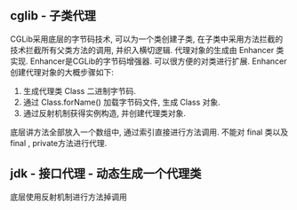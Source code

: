 ## cglib - 子类代理
CGLib采用底层的字节码技术,  可以为一个类创建子类,  在子类中采用方法拦截的技术拦截所有父类方法的调用,  并织入横切逻辑.
代理对象的生成由 Enhancer 类实现. Enhancer是CGLib的字节码增强器. 可以很方便的对类进行扩展.
Enhancer 创建代理对象的大概步骤如下:
1. 生成代理类 Class 二进制字节码.
2. 通过 Class.forName() 加载字节码文件, 生成 Class 对象.
3. 通过反射机制获得实例构造, 并创建代理类对象.

底层讲方法全部放入一个数组中, 通过索引直接进行方法调用.
不能对 final 类以及 final , private方法进行代理.


## jdk - 接口代理 - 动态生成一个代理类
底层使用反射机制进行方法掉调用

